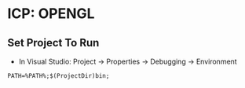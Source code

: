 # ICP: OPENGL

## Set Project To Run

* In Visual Studio: Project -> Properties -> Debugging -> Environment 

`PATH=%PATH%;$(ProjectDir)bin;`